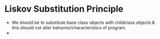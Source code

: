 # Liskov Substitution Principle
- We should be to substitute base class objects with childclass objects & this should not alter behavior/characteristics of program.
- 